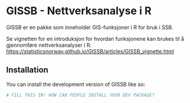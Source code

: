 
<!-- README.md is generated from README.Rmd. Please edit that file -->

# GISSB - Nettverksanalyse i R

<!-- badges: start -->
<!-- badges: end -->

GISSB er en pakke som inneholder GIS-funksjoner i R for bruk i SSB.

Se vignetten for en introduksjon for hvordan funksjonene kan brukes til
å gjennomføre nettverksanalyser i R:
<https://statisticsnorway.github.io/GISSB/articles/GISSB_vignette.html>

## Installation

You can install the development version of GISSB like so:

``` r
# FILL THIS IN! HOW CAN PEOPLE INSTALL YOUR DEV PACKAGE?
```
